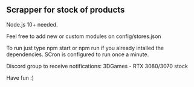 ## Scrapper for stock of products

Node.js 10+ needed.

Feel free to add new or custom modules on config/stores.json

To run just type npm start or npm run if you already intalled the dependencies. 
SCron is configured to run once a minute.

Discord group to receive notifications: 3DGames - RTX 3080/3070 stock

Have fun :)
